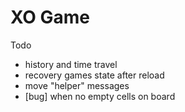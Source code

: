 XO Game
==

Todo
* history and time travel
* recovery games state after reload
* move "helper" messages
* [bug] when no empty cells on board